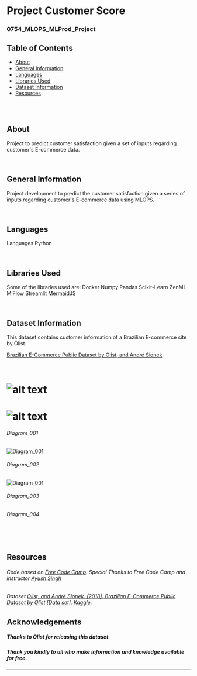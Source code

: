 # Project Customer Score
### 0754_MLOPS_MLProd_Project


## Table of Contents
* [About](#about)
* [General Information](#general-information)
* [Languages](#languages)
* [Libraries Used](#libraries-used)
* [Dataset Information](#dataset-information)
* [Resources](#resources)


<br>
<br>

## About
Project to predict customer satisfaction given a set of inputs regarding customer's E-commerce data.

<br>

## General Information

Project development to predict the customer satisfaction given a series of inputs regarding customer's E-commerce data using MLOPS.

<br>

## Languages
Languages
    Python

<br>

## Libraries Used
Some of the libraries used are:
    Docker
    Numpy
    Pandas
    Scikit-Learn
    ZenML
    MlFlow
    Streamlit
    MermaidJS

<br>


## Dataset Information
This dataset contains customer information of a Brazilian E-commerce site by Olist.

[Brazilian E-Commerce Public Dataset by Olist, and André Sionek](https://doi.org/10.34740/KAGGLE/DSV/195341)

<br>


# 
# ![alt text](https://github.com/[username]/[reponame]/blob/[branch]/image.jpg?raw=true)
# ![alt text](http://url/to/img.png)


###### Diagram_001
![ Diagram_001](/repository/README/0754_README_Images/Diagram_001_001.png?raw=true "Diagram_001_01")



###### Diagram_002
![ Diagram_001](/repository/README/0754_README_Images/Diagram_002_001.png?raw=true "Diagram_002_01")

###### Diagram_003


###### Diagram_004

<br>

<br>

## Resources

###### *Code based on [Free Code Camp](https://www.freecodecamp.org/). Special Thanks to Free Code Camp and instructor [Ayush Singh](https://github.com/ayush714)*

###### Dataset [Olist, and André Sionek. (2018). Brazilian E-Commerce Public Dataset by Olist [Data set]. Kaggle.](https://doi.org/10.34740/KAGGLE/DSV/195341)

## Acknowledgements

##### Thanks to Olist for releasing this dataset.
##### Thank you kindly to all who make information and knowledge available for free.

----
